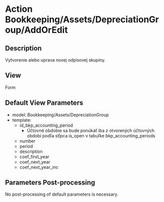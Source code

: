 # Action Bookkeeping/Assets/DepreciationGroup/AddOrEdit

## Description

Vytvorenie alebo uprava novej odpisovej skupiny.

## View

Form

## Default View Parameters

* model: Bookkeeping/Assets/DepreciationGroup
* template:
  * id_bkp_accounting_period
    * Účtovné obdobie sa bude ponúkať iba z otvorených účtovných období podľa stĺpca is_open v tabuľke bkp_accounting_periods
  * number
  * period
  * description
  * coef_first_year
  * coef_next_year
  * coef_next_year_inc

## Parameters Post-processing

No post-processing of default parameters is necessary.
